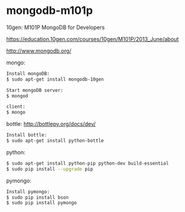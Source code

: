 mongodb-m101p
=============

10gen: M101P MongoDB for Developers

https://education.10gen.com/courses/10gen/M101P/2013_June/about

http://www.mongodb.org/

mongo:
```bash
Install mongoDB:
$ sudo apt-get install mongodb-10gen

Start mongoDB server:
$ mongod

client:
$ mongo
```
bottle:
http://bottlepy.org/docs/dev/
```bash
Install bottle:
$ sudo apt-get install python-bottle
```

python:
```bash
$ sudo apt-get install python-pip python-dev build-essential 
$ sudo pip install --upgrade pip 
```

pymongo:
```bash
Install pymongo:
$ sudo pip install bson
$ sudo pip install pymongo
```



